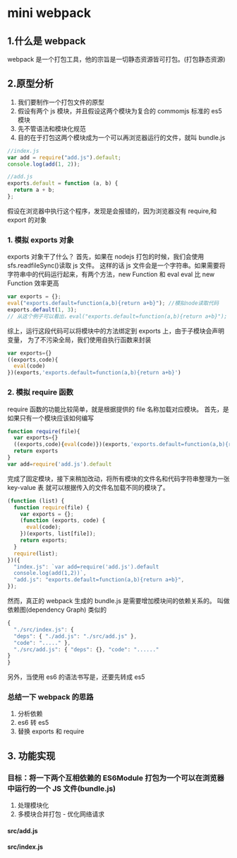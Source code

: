 # mini webpack

## 1.什么是 webpack

webpack 是一个打包工具，他的宗旨是一切静态资源皆可打包。(打包静态资源)

## 2.原型分析

1. 我们要制作一个打包文件的原型
2. 假设有两个 js 模块，并且假设这两个模块为复合的 commomjs 标准的 es5 模块
3. 先不管语法和模块化规范
4. 目的在于打包这两个模块成为一个可以再浏览器运行的文件，就叫 bundle.js

```js
//index.js
var add = require("add.js").default;
console.log(add(1, 2));

//add.js
exports.default = function (a, b) {
  return a + b;
};
```

假设在浏览器中执行这个程序，发现是会报错的，因为浏览器没有 require,和 export 的对象

### 1. 模拟 exports 对象

exports 对象干了什么？
首先，如果在 nodejs 打包的时候，我们会使用 sfs.readfileSync()读取 js 文件。
这样的话 js 文件会是一个字符串。如果需要将字符串中的代码运行起来，有两个方法，new Function 和 eval
eval 比 new Function 效率更高

```js
var exports = {};
eval("exports.default=function(a,b){return a+b}"); //模拟node读取代码
exports.default(1, 3);
// 从这个例子可以看出，eval("exports.default=function(a,b){return a+b}"); 是绑定exports的default方法
```

综上，运行这段代码可以将模块中的方法绑定到 exports 上，由于子模块会声明变量，
为了不污染全局，我们使用自执行函数来封装

```js
var exports={}
((exports,code){
  eval(code)
})(exports,'exports.default=function(a,b){return a+b}')
```

### 2. 模拟 require 函数

require 函数的功能比较简单，就是根据提供的 file 名称加载对应模块。
首先，是如果只有一个模块应该如何编写

```js
function require(file){
  var exports={}
  ((exports,code){eval(code)})(exports,'exports.default=function(a,b){return a+b}')
  return exports
}
var add=require('add.js').default
```

完成了固定模块，接下来稍加改动，将所有模块的文件名和代码字符串整理为一张 key-value 表
就可以根据传入的文件名加载不同的模块了。

```js
(function (list) {
  function require(file) {
    var exports = {};
    (function (exports, code) {
      eval(code);
    })(exports, list[file]);
    return exports;
  }
  require(list);
})({
  "index.js": `var add=require('add.js').default
  console.log(add(1,2))`,
  "add.js": "exports.default=function(a,b){return a+b}",
});
```

然而，真正的 webpack 生成的 bundle.js 是需要增加模块间的依赖关系的。
叫做依赖图(dependency Graph)
类似的

```js
{
  "./src/index.js": {
  "deps": { "./add.js": "./src/add.js" },
  "code": "....." },
  "./src/add.js": { "deps": {}, "code": "......"
}
}
```

另外，当使用 es6 的语法书写是，还要先转成 es5

### 总结一下 webpack 的思路

1. 分析依赖
2. es6 转 es5
3. 替换 exports 和 require

## 3. 功能实现

### 目标：将一下两个互相依赖的 ES6Module 打包为一个可以在浏览器中运行的一个 JS 文件(bundle.js)

1. 处理模块化
2. 多模块合并打包 - 优化网络请求

#### src/add.js

#### src/index.js
